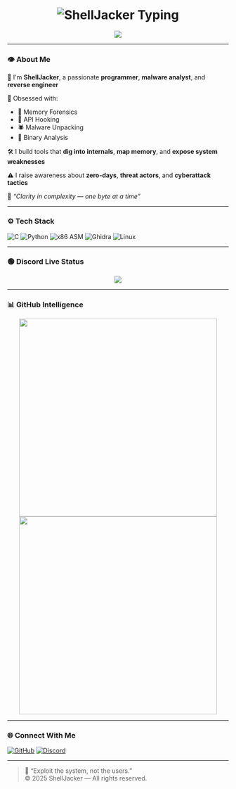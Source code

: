 <h1 align="center">
  <img src="https://readme-typing-svg.herokuapp.com?font=Fira+Code&size=30&duration=3000&pause=1000&color=00FF00&center=true&vCenter=true&width=435&lines=💀+ShellJacker" alt="ShellJacker Typing" />
</h1>

<p align="center">
  <img src="https://readme-typing-svg.herokuapp.com?font=Fira+Code&size=22&duration=3000&pause=1000&color=00FF00&center=true&vCenter=true&width=450&lines=Malware+Analyst+%7C+Reverse+Engineer;Post+Exploitation+%7C+Coder;Injecting+Shellcode...;Hooking+APIs...;Bypassing+Security..." />
</p>

---

### 👁️ About Me

🧠 I'm **ShellJacker**, a passionate **programmer**, **malware analyst**, and **reverse engineer**

💾 Obsessed with:
- 📂 Memory Forensics
- 🧬 API Hooking
- 🕷️ Malware Unpacking
- 🔗 Binary Analysis

🛠️ I build tools that **dig into internals**, **map memory**, and **expose system weaknesses**

⚠️ I raise awareness about **zero-days**, **threat actors**, and **cyberattack tactics**

🔐 _“Clarity in complexity — one byte at a time”_

---

### ⚙️ Tech Stack

![C](https://img.shields.io/badge/C-00FF00?style=for-the-badge&logo=c&logoColor=000000&labelColor=111111)
![Python](https://img.shields.io/badge/Python-00FF00?style=for-the-badge&logo=python&logoColor=000000&labelColor=111111)
![x86 ASM](https://img.shields.io/badge/x86%2F64%20ASM-00FF00?style=for-the-badge&logoColor=000000&labelColor=111111)
![Ghidra](https://img.shields.io/badge/Ghidra-00FF00?style=for-the-badge&logoColor=000000&labelColor=111111)
![Linux](https://img.shields.io/badge/Linux-00FF00?style=for-the-badge&logo=linux&logoColor=000000&labelColor=111111)

---

### 🟢 Discord Live Status

<p align="center">
  <img src="https://lanyard.cnrad.dev/api/1245783823581577358?theme=dark&borderRadius=15px&animated=true&hideDiscrim=false&idleMessage=Injecting+shellcode..." />
</p>

---

### 📊 GitHub Intelligence

<p align="center">
  <img src="https://github-readme-stats.vercel.app/api?username=ShellJacker&show_icons=true&theme=radical&bg_color=0D1117&hide_border=true" width="450"/>
  <img src="https://github-readme-streak-stats.herokuapp.com?user=ShellJacker&theme=radical&background=0D1117&hide_border=true" width="450"/>
</p>

---

### 🌐 Connect With Me

[![GitHub](https://img.shields.io/badge/GitHub-ShellJacker-00FF00?style=for-the-badge&logo=github&logoColor=black&labelColor=111111)](https://github.com/ShellJacker)
[![Discord](https://img.shields.io/badge/Discord-ShellJacker%231000-5865F2?style=for-the-badge&logo=discord&logoColor=white)](https://discordapp.com/users/1245783823581577358)

---

> 🧠 “Exploit the system, not the users.”  
> © 2025 ShellJacker — All rights reserved.
